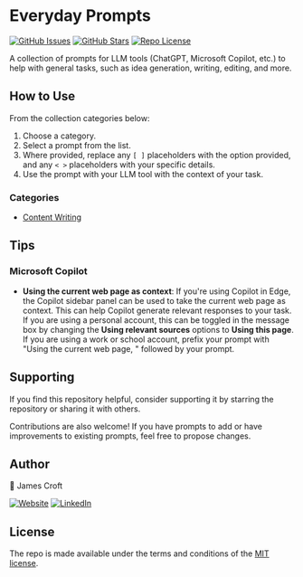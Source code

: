 # Everyday Prompts

[![GitHub Issues][badge_issues]][link_issues]
[![GitHub Stars][badge_repo_stars]][link_repo]
[![Repo License][badge_license]][link_repo]

A collection of prompts for LLM tools (ChatGPT, Microsoft Copilot, etc.) to help with general tasks, such as idea generation, writing, editing, and more.

## How to Use

From the collection categories below:

1. Choose a category.
2. Select a prompt from the list.
3. Where provided, replace any `[ ]` placeholders with the option provided, and any `< >` placeholders with your specific details.
4. Use the prompt with your LLM tool with the context of your task.

### Categories

- [Content Writing](Content-Writing.md)

## Tips

### Microsoft Copilot

- **Using the current web page as context**: If you're using Copilot in Edge, the Copilot sidebar panel can be used to take the current web page as context. This can help Copilot generate relevant responses to your task. If you are using a personal account, this can be toggled in the message box by changing the **Using relevant sources** options to **Using this page**. If you are using a work or school account, prefix your prompt with "Using the current web page, " followed by your prompt.

## Supporting

If you find this repository helpful, consider supporting it by starring the repository or sharing it with others.

Contributions are also welcome! If you have prompts to add or have improvements to existing prompts, feel free to propose changes.

## Author

👤 James Croft

[![Website][badge_blog]][link_blog]
[![LinkedIn][badge_linkedin]][link_linkedin]

## License

The repo is made available under the terms and conditions of the [MIT license](LICENSE).

[badge_blog]: https://img.shields.io/badge/blog-jamesmcroft.co.uk-blue?style=for-the-badge
[badge_linkedin]: https://img.shields.io/badge/LinkedIn-jmcroft-blue?style=for-the-badge&logo=linkedin
[badge_license]: https://img.shields.io/github/license/jamesmcroft/everyday-prompts?style=for-the-badge
[badge_issues]: https://img.shields.io/github/issues/jamesmcroft/everyday-prompts?style=for-the-badge
[badge_repo_stars]: https://img.shields.io/github/stars/jamesmcroft/everyday-prompts?logo=github&style=for-the-badge
[link_blog]: https://www.jamescroft.co.uk/
[link_linkedin]: https://www.linkedin.com/in/jmcroft
[link_issues]: https://github.com/jamesmcroft/everyday-prompts/issues
[link_repo]: https://github.com/jamesmcroft/everyday-prompts
